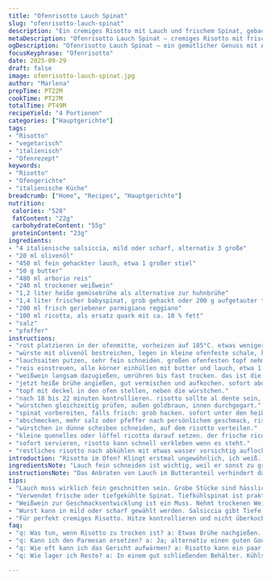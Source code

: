 ```yaml
---
title: "Ofenrisotto Lauch Spinat"
slug: "ofenrisotto-lauch-spinat"
description: "Ein cremiges Risotto mit Lauch und frischem Spinat, gebacken im Ofen mit optionalen würzigen italienischen Würstchen. Die perfekte Balance zwischen Butter, Wein und Parmesan sorgt für Textur und Aroma. Weicher Reis mit bissfestem Kern, begleitet von saftigen Würstchenringen, und verfeinert mit Ricotta-Quenellen. Glutenfrei, ohne Eier und Nüsse. Ideal als Hauptgericht oder als elegante Vorspeise, je nach Portionierung."
metaDescription: "Ofenrisotto Lauch Spinat – cremiges Risotto mit frischem Spinat und Würstchen, ideal als Hauptgericht oder Vorspeise"
ogDescription: "Ofenrisotto Lauch Spinat – ein gemütlicher Genuss mit Aroma von Lauch, Spinat und Parmesan, perfekt zum Teilen"
focusKeyphrase: "Ofenrisotto"
date: 2025-09-29
draft: false
image: ofenrisotto-lauch-spinat.jpg
author: "Marlena"
prepTime: PT22M
cookTime: PT27M
totalTime: PT49M
recipeYield: "4 Portionen"
categories: ["Hauptgerichte"]
tags:
- "Risotto"
- "vegetarisch"
- "italienisch"
- "Ofenrezept"
keywords:
- "Risotto"
- "Ofengerichte"
- "italienische Küche"
breadcrumb: ["Home", "Recipes", "Hauptgerichte"]
nutrition: 
 calories: "520"
 fatContent: "22g"
 carbohydrateContent: "55g"
 proteinContent: "23g"
ingredients:
- "4 italienische salsiccia, mild oder scharf, alternativ 3 große"
- "20 ml olivenöl"
- "450 ml fein gehackter lauch, etwa 1 großer stiel"
- "50 g butter"
- "480 ml arborio reis"
- "240 ml trockener weißwein"
- "1,2 liter heiße gemüsebrühe als alternative zur huhnbrühe"
- "1,4 liter frischer babyspinat, grob gehackt oder 200 g aufgetauter tiefkühlspinat, gut ausgedrückt"
- "200 ml frisch geriebener parmigiano reggiano"
- "100 ml ricotta, als ersatz quark mit ca. 10 % fett"
- "salz"
- "pfeffer"
instructions:
- "rost platzieren in der ofenmitte, vorheizen auf 185°C. etwas weniger hitze, damit nichts anbrennt."
- "würste mit olivenöl bestreichen, legen in kleine ofenfeste schale, kann auch griffige pfanne sein. zur seite, das öl sorgt für tolle kruste."
- "lauchsaiten putzen, sehr fein schneiden. großen ofenfesten topf nehmen, butter zur hälfte hinein, lauch darin bei mittlerer hitze glasig werden lassen. aufpassen, nicht braun. salzen und pfeffern, sonst fällt der lauch zusammen und wird labbrig."
- "reis einstreuen, alle körner einhüllen mit butter und lauch, etwa 1 bis 2 minuten rühren. reis darf nicht trocken sein, sonst wird er nicht cremig."
- "weißwein langsam dazugießen, umrühren bis fast trocken. das ist die säure für den geschmack. wichtig: reduzierte flüssigkeit gibt aroma und klebrigkeit."
- "jetzt heiße brühe angießen, gut vermischen und aufkochen. sofort abdecken. das abdecken sorgt für eine gleichmäßige garung."
- "topf mit deckel in den ofen stellen, neben die würstchen."
- "nach 18 bis 22 minuten kontrollieren. risotto sollte al dente sein, kern zeigt leichten biss, nicht matschig, aber auch nicht knoch hart."
- "würstchen gleichzeitig prüfen, außen goldbraun, innen durchgegart."
- "spinat vorbereiten, falls frisch: grob hacken. sofort unter den heißen risotto mischen, dabei butter und Parmesan zügig unterrühren. butter gibt glanz und sämigkeit, parmigiano bringt würze und bindet die masse."
- "abschmecken, mehr salz oder pfeffer nach persönlichem geschmack, risotto lebt von der würze."
- "würstchen in dünne scheiben schneiden, auf dem risotto verteilen."
- "kleine quenelles oder löffel ricotta darauf setzen. der frische ricotta dient als kühlender kontrast."
- "sofort servieren, risotto kann schnell verkleben wenn es steht."
- "restliches risotto nach abkühlen mit etwas wasser vorsichtig auflockern und neu erhitzen, nicht mehr backen."
introduction: "Risotto im Ofen? Klingt erstmal ungewöhnlich, ich weiß. Aber diese alte Methode habe ich vor Jahren gelernt und nie wieder auf herkömmliche Weise gemacht. Der Trick liegt in der gleichmäßigen Temperatur und der geduldigen Garung unter Deckel. Statt ständig zu rühren, lässt man die Flüssigkeit langsam vom Reis aufnehmen. Für das Aroma habe ich Lauch gewählt und statt Spinat tiefgekühlten Blattspinat, weil das unkomplizierter ist. Die Würstchen geben Biss und Tiefe; wer Vegetarier ist, lässt sie einfach weg und nimmt mehr Brühe oder ein wenig Pilzpulver für Umami. Unbedingt den Reis nicht von Anfang an zu trocken kochen, sonst knackige Körner sind passé, Stichwort Timing, zwischen bissfest und matschig dünn."
ingredientsNote: "Lauch fein schneiden ist wichtig, weil er sonst zu grob bleibt und unangenehm knackig. Für aromatische Würstchen eignen sich sowohl milde als auch scharfe Salsiccia, je nach Geschmack. Olivenöl zum Anbraten reicht völlig aus, Butter dann zum Verfeinern. Wer keine Hühnerbrühe mag, nimmt Gemüsebrühe, wird etwas leichter in der Note. Weißwein ruhig trockenen nehmen; Alkohol verkocht fast vollständig, lässt Würze zurück. Ricotta für die Frische, alternativ Quark mit leichtem Wasseranteil, bringt angenehme Säure und eine cremige Textur. Parmigiano Reggiano frisch gerieben, nicht vorgeriebenes Pulver, sonst fehlt der Geschmackskick."
instructionsNote: "Das Anbraten von Lauch im Butteranteil verhindert das Anbrennen, wichtig für den Geschmack. Die reduzierende Wirkung des Weins dient als Säurekick und bindet die Aromen. Den Reis nicht ständig rühren, sonst wird die Oberfläche zu klebrig. Durch das Backen im Ofen verteilt sich die Hitze gleichmäßig, so dass die Körner konstant garkochen und nicht anbrennen. Es ist hilfreich, die Bratwürste separat zu garen, damit sie schön knusprig werden. Nach dem Backen den frischen Spinat sofort unterheben, Hitze macht ihn weich und verleiht Frische. Butter und Parmesan sorgen für Cremigkeit und runden ab. Die Ricotta-Quenelles erst vor dem Servieren setzen, sonst verlieren sie ihre frische Textur. Wer das Risotto nochmal aufwärmt, gießt etwas Wasser dazu, damit es nicht trocken wird."
tips:
- "Lauch muss wirklich fein geschnitten sein. Grobe Stücke sind hässlich und knackig. Tobt euch aus, schneiden ist wichtig. Küchentechnik sollte Spaß machen. Geduld zeigen. Erst anbraten, dann weichmachen."
- "Verwendet frische oder tiefgekühlte Spinat. Tiefkühlspinat ist praktisch; austrocknen vermeiden. Fresh wird wunderbar weich. Das Aroma bleibt erhalten. Und nochmals, gebt die Hitze zurück, wenn er daruntermischt wird."
- "Weißwein zur Geschmacksentwicklung ist ein Muss. Nehmt trockenen Wein, nicht süß. Alkohol verkocht, hinterlässt Aroma. Kontrolle dabei: langsam hinzufügen. Aber nicht zu flüssig. Immer umrühren bis fast trocken."
- "Wurst kann in mild oder scharf gewählt werden. Salsiccia gibt Tiefe. Für Vegetarier – einfach weglassen. Dann mehr Brühe dazunehmen. Pilze oder Pilzgewürz können auch helfen; Umami steht obenan. Immer Backrohr daneben kontrollieren."
- "Für perfekt cremiges Risotto. Hitze kontrollieren und nicht überkochend. Rühren ist nur ganz am Anfang wichtig. Dann einfach geduldig sein und die Abdeckung lassen. Ein Versuch, damit die Struktur schön bleibt."
faq:
- "q: Was tun, wenn Risotto zu trocken ist? a: Etwas Brühe nachgießen. Einfach das zufügen. Schließlich kurz umrühren. Aufpassen, dass nichts anbrennt. Immer wieder testessen."
- "q: Kann ich den Parmesan ersetzen? a: Ja; alternativ einen guten Gouda verwenden. Oder Pecorino. Wichtig ist, dass der Käse frisch gerieben ist. Sonst geht Geschmack verloren."
- "q: Wie oft kann ich das Gericht aufwärmen? a: Risotto kann ein paar Mal aufgefrischt werden. Aber; wenig Wasser ist wichtig. Langsam bei mittlerer Hitze erhitzen. Wiedererwärmen nicht zu lange."
- "q: Wie lager ich Reste? a: In einem gut schließenden Behälter. Kühlschrank ist wichtig. Ein paar Tage halten sie sich. Vor dem Essen aber checken, ob alles gut ist."

---
```

